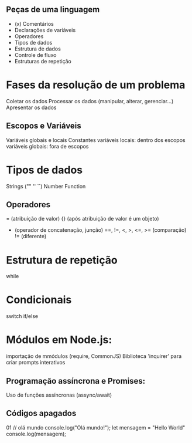## Peças de uma linguagem

- (x) Comentários
- Declarações de variáveis
- Operadores
- Tipos de dados
- Estrutura de dados
- Controle de fluxo
- Estruturas de repetição

# Fases da resolução de um problema

Coletar os dados
Processar os dados (manipular, alterar, gerenciar...)
Apresentar os dados

## Escopos e Variáveis

Variáveis globais e locais
Constantes
variáveis locais: dentro dos escopos
variáveis globais: fora de escopos
# Tipos de dados

Strings ("" '' ``)
Number 
Function

## Operadores

= (atribuição de valor)
{} (após atribuição de valor é um objeto)
+ (operador de concatenação, junção)
==, !=, <, >, <=, >= (comparação)
!= (diferente)

# Estrutura de repetição

while

# Condicionais

switch
if/else

# Módulos em Node.js:

importação de mmódulos (require, CommonJS)
Biblioteca 'inquirer' para criar prompts interativos

## Programação assíncrona e Promises:

Uso de funções assíncronas (assync/await)


## Códigos apagados

01
// olá mundo
console.log("Olá mundo!");
 let mensagem = "Hello World"
 console.log(mensagem);